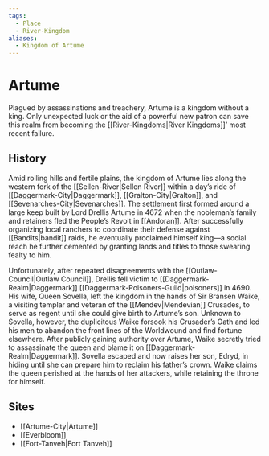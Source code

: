 ```yaml
---
tags:
  - Place
  - River-Kingdom
aliases:
  - Kingdom of Artume
---
```

# Artume
Plagued by assassinations and treachery, Artume is a kingdom without a king. Only unexpected luck or the aid of a powerful new patron can save this realm from becoming the [[River-Kingdoms|River Kingdoms]]’ most recent failure.  
## History
Amid rolling hills and fertile plains, the kingdom of Artume lies along the western fork of the [[Sellen-River|Sellen River]] within a day’s ride of [[Daggermark-City|Daggermark]], [[Gralton-City|Gralton]], and [[Sevenarches-City|Sevenarches]]. The settlement first formed around a large keep built by Lord Drellis Artume in 4672 when the nobleman’s family and retainers fled the People’s Revolt in [[Andoran]]. After successfully organizing local ranchers to coordinate their defense against [[Bandits|bandit]] raids, he eventually proclaimed himself king—a social reach he further cemented by granting lands and titles to those swearing fealty to him.

Unfortunately, after repeated disagreements with the [[Outlaw-Council|Outlaw Council]], Drellis fell victim to [[Daggermark-Realm|Daggermark]] [[Daggermark-Poisoners-Guild|poisoners]] in 4690. His wife, Queen Sovella, left the kingdom in the hands of Sir Bransen Waike, a visiting templar and veteran of the [[Mendev|Mendevian]] Crusades, to serve as regent until she could give birth to Artume’s son. Unknown to Sovella, however, the duplicitous Waike forsook his Crusader’s Oath and led his men to abandon the front lines of the Worldwound and find fortune elsewhere. After publicly gaining authority over Artume, Waike secretly tried to assassinate the queen and blame it on [[Daggermark-Realm|Daggermark]]. Sovella escaped and now raises her son, Edryd, in hiding until she can prepare him to reclaim his father’s crown. Waike claims the queen perished at the hands of her attackers, while retaining the throne for himself.

## Sites
- [[Artume-City|Artume]]  
- [[Everbloom]]
- [[Fort-Tanveh|Fort Tanveh]]
